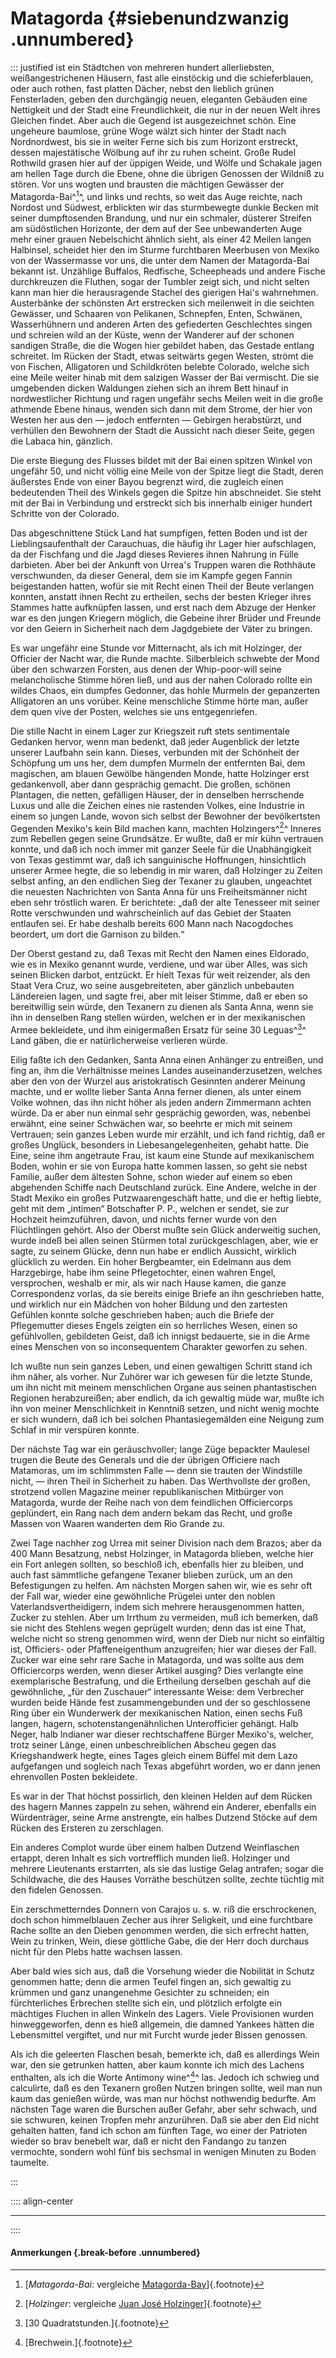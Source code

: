 # Matagorda {#siebenundzwanzig .unnumbered}

::: justified
ist ein Städtchen von mehreren hundert allerliebsten, weißangestrichenen
Häusern, fast alle einstöckig und die schieferblauen, oder auch rothen, fast
platten Dächer, nebst den lieblich grünen Fensterladen, geben den durchgängig
neuen, eleganten Gebäuden eine Nettigkeit und der Stadt eine Freundlichkeit, die
nur in der neuen Welt ihres Gleichen findet. Aber auch die Gegend ist
ausgezeichnet schön. Eine ungeheure baumlose, grüne Woge wälzt sich hinter der
Stadt nach Nordnordwest, bis sie in weiter Ferne sich bis zum Horizont
erstreckt, dessen majestätische Wölbung auf ihr zu ruhen scheint. Große Rudel
Rothwild grasen hier auf der üppigen Weide, und Wölfe und Schakale jagen am
hellen Tage durch die Ebene, ohne die übrigen Genossen der Wildniß zu stören.
Vor uns wogten und brausten die mächtigen Gewässer der Matagorda-Bai^[^2701]^, und links
und rechts, so weit das Auge reichte, nach Nordost und Südwest, erblickten wir
das sturmbewegte dunkle Becken mit seiner dumpftosenden Brandung, und nur ein
schmaler, düsterer Streifen am südöstlichen Horizonte, der dem auf der See
unbewanderten Auge mehr einer grauen Nebelschicht ähnlich sieht, als einer 42
Meilen langen Halbinsel, scheidet hier den im Sturme furchtbaren Meerbusen von
Mexiko von der Wassermasse vor uns, die unter dem Namen der Matagorda-Bai
bekannt ist. Unzählige Buffalos, Redfische, Scheepheads und andere Fische
durchkreuzen die Fluthen, sogar der Tumbler zeigt sich, und nicht selten kann
man hier die herausragende Stachel des gierigen Hai's wahrnehmen. Austerbänke
der schönsten Art erstrecken sich meilenweit in die seichten Gewässer, und
Schaaren von Pelikanen, Schnepfen, Enten, Schwänen, Wasserhühnern und anderen
Arten des gefiederten Geschlechtes singen und schreien wild an der Küste, wenn
der Wanderer auf der schonen sandigen Straße, die die Wogen hier gebildet haben,
das Gestade entlang schreitet. Im Rücken der Stadt, etwas seitwärts gegen
Westen, strömt die von Fischen, Alligatoren und Schildkröten belebte Colorado,
welche sich eine Meile weiter hinab mit dem salzigen Wasser der Bai vermischt.
Die sie umgebenden dicken Waldungen ziehen sich an ihrem Bett hinauf in
nordwestlicher Richtung und ragen ungefähr sechs Meilen weit in die große
athmende Ebene hinaus, wenden sich dann mit dem Strome, der hier von Westen her
aus den — jedoch entfernten — Gebirgen herabstürzt, und verhüllen den Bewohnern
der Stadt die Aussicht nach dieser Seite, gegen die Labaca hin, gänzlich.

Die erste Biegung des Flusses bildet mit der Bai einen spitzen Winkel von
ungefähr 50, und nicht völlig eine Meile von der Spitze liegt die Stadt, deren
äußerstes Ende von einer Bayou begrenzt wird, die zugleich einen bedeutenden
Theil des Winkels gegen die Spitze hin abschneidet. Sie steht mit der Bai in
Verbindung und erstreckt sich bis innerhalb einiger hundert Schritte von der
Colorado.

Das abgeschnittene Stück Land hat sumpfigen, fetten Boden und ist der
Lieblingsaufenthalt der Carauchuas, die häufig ihr Lager hier aufschlagen, da
der Fischfang und die Jagd dieses Revieres ihnen Nahrung in Fülle darbieten.
Aber bei der Ankunft von Urrea's Truppen waren die Rothhäute verschwunden, da
dieser General, dem sie im Kampfe gegen Fannin beigestanden hatten, wofür sie
mit Recht einen Theil der Beute verlangen konnten, anstatt ihnen Recht zu
ertheilen, sechs der besten Krieger ihres Stammes hatte aufknüpfen lassen, und
erst nach dem Abzuge der Henker war es den jungen Kriegern möglich, die Gebeine
ihrer Brüder und Freunde vor den Geiern in Sicherheit nach dem Jagdgebiete der
Väter zu bringen.

Es war ungefähr eine Stunde vor Mitternacht, als ich mit Holzinger, der Officier
der Nacht war, die Runde machte. Silberbleich schwebte der Mond über den
schwarzen Forsten, aus denen der Whip-poor-will seine melancholische Stimme
hören ließ, und aus der nahen Colorado rollte ein wildes Chaos, ein dumpfes
Gedonner, das hohle Murmeln der gepanzerten Alligatoren an uns vorüber. Keine
menschliche Stimme hörte man, außer dem quen vive der Posten, welches sie uns
entgegenriefen.

Die stille Nacht in einem Lager zur Kriegszeit ruft stets sentimentale Gedanken
hervor, wenn man bedenkt, daß jeder Augenblick der letzte unserer Laufbahn sein
kann. Dieses, verbunden mit der Schönheit der Schöpfung um uns her, dem dumpfen
Murmeln der entfernten Bai, dem magischen, am blauen Gewölbe hängenden Monde,
hatte Holzinger erst gedankenvoll, aber dann gesprächig gemacht. Die großen,
schönen Plantagen, die netten, gefälligen Häuser, der in denselben herrschende
Luxus und alle die Zeichen eines nie rastenden Volkes, eine Industrie in einem
so jungen Lande, wovon sich selbst der Bewohner der bevölkertsten Gegenden
Mexiko's kein Bild machen kann, machten Holzingers^[^2702]^ Inneres zum Rebellen gegen
seine Grundsätze. Er wußte, daß er mir kühn vertrauen konnte, und daß ich noch
immer mit ganzer Seele für die Unabhängigkeit von Texas gestimmt war, daß ich
sanguinische Hoffnungen, hinsichtlich unserer Armee hegte, die so lebendig in
mir waren, daß Holzinger zu Zeiten selbst anfing, an den endlichen Sieg der
Texaner zu glauben, ungeachtet die neuesten Nachrichten von Santa Anna für uns
Freiheitsmänner nicht eben sehr tröstlich waren. Er berichtete: „daß der alte
Tenesseer mit seiner Rotte verschwunden und wahrscheinlich auf das Gebiet der
Staaten entlaufen sei. Er habe deshalb bereits 600 Mann nach Nacogdoches
beordert, um dort die Garnison zu bilden.“

Der Oberst gestand zu, daß Texas mit Recht den Namen eines Eldorado, wie es in
Mexiko genannt wurde, verdiene, und war über Alles, was sich seinen Blicken
darbot, entzückt. Er hielt Texas für weit reizender, als den Staat Vera Cruz, wo
seine ausgebreiteten, aber gänzlich unbebauten Ländereien lagen, und sagte frei,
aber mit leiser Stimme, daß er eben so bereitwillig sein würde, den Texanern zu
dienen als Santa Anna, wenn sie ihn in denselben Rang stellen würden, welchen er
in der mexikanischen Armee bekleidete, und ihm einigermaßen Ersatz für seine 30
Leguas^[^2700]^ Land gäben, die er natürlicherweise verlieren würde.

Eilig faßte ich den Gedanken, Santa Anna einen Anhänger zu entreißen, und fing
an, ihm die Verhältnisse meines Landes auseinanderzusetzen, welches aber den von
der Wurzel aus aristokratisch Gesinnten anderer Meinung machte, und er wollte
lieber Santa Anna ferner dienen, als unter einem Volke wohnen, das ihn nicht
höher als jeden andern Zimmermann achten würde. Da er aber nun einmal sehr
gesprächig geworden, was, nebenbei erwähnt, eine seiner Schwächen war, so
beehrte er mich mit seinem Vertrauen; sein ganzes Leben wurde mir erzählt, und
ich fand richtig, daß er großes Unglück, besonders in Liebesangelegenheiten,
gehabt hatte. Die Eine, seine ihm angetraute Frau, ist kaum eine Stunde auf
mexikanischem Boden, wohin er sie von Europa hatte kommen lassen, so geht sie
nebst Familie, außer dem ältesten Sohne, schon wieder auf einem so eben
abgehenden Schiffe nach Deutschland zurück. Eine Andere, welche in der Stadt
Mexiko ein großes Putzwaarengeschäft hatte, und die er heftig liebte, geht mit
dem „intimen“ Botschafter P. P., welchen er sendet, sie zur Hochzeit
heimzuführen, davon, und nichts ferner wurde von den Flüchtlingen gehört. Also
der Oberst mußte sein Glück anderweitig suchen, wurde indeß bei allen seinen
Stürmen total zurückgeschlagen, aber, wie er sagte, zu seinem Glücke, denn nun
habe er endlich Aussicht, wirklich glücklich zu werden. Ein hoher Bergbeamter,
ein Edelmann aus dem Harzgebirge, habe ihm seine Pflegetochter, einen wahren
Engel, versprochen, weshalb er mir, als wir nach Hause kamen, die ganze
Correspondenz vorlas, da sie bereits einige Briefe an ihn geschrieben hatte, und
wirklich nur ein Mädchen von hoher Bildung und den zartesten Gefühlen konnte
solche geschrieben haben; auch die Briefe der Pflegemutter dieses Engels zeigten
ein so herrliches Wesen, einen so gefühlvollen, gebildeten Geist, daß ich
innigst bedauerte, sie in die Arme eines Menschen von so inconsequentem
Charakter geworfen zu sehen.

Ich wußte nun sein ganzes Leben, und einen gewaltigen Schritt stand ich ihm
näher, als vorher. Nur Zuhörer war ich gewesen für die letzte Stunde, um ihn
nicht mit meinem menschlichen Organe aus seinen phantastischen Regionen
herabzureißen; aber endlich, da ich gewaltig müde war, mußte ich ihn von meiner
Menschlichkeit in Kenntniß setzen, und nicht wenig mochte er sich wundern, daß
ich bei solchen Phantasiegemälden eine Neigung zum Schlaf in mir verspüren
konnte.

Der nächste Tag war ein geräuschvoller; lange Züge bepackter Maulesel trugen die
Beute des Generals und die der übrigen Officiere nach Matamoras, um im
schlimmsten Falle — denn sie trauten der Windstille nicht, — ihren Theil in
Sicherheit zu haben. Das Werthvollste der großen, strotzend vollen Magazine
meiner republikanischen Mitbürger von Matagorda, wurde der Reihe nach von dem
feindlichen Officiercorps geplündert, ein Rang nach dem andern bekam das Recht,
und große Massen von Waaren wanderten dem Rio Grande zu.

Zwei Tage nachher zog Urrea mit seiner Division nach dem Brazos; aber da 400
Mann Besatzung, nebst Holzinger, in Matagorda blieben, welche hier ein Fort
anlegen sollten, so beschloß ich, ebenfalls hier zu bleiben, und auch fast
sämmtliche gefangene Texaner blieben zurück, um an den Befestigungen zu helfen.
Am nächsten Morgen sahen wir, wie es sehr oft der Fall war, wieder eine
gewöhnliche Prügelei unter den noblen Vaterlandsvertheidigern, indem sich
mehrere herausgenommen hatten, Zucker zu stehlen. Aber um Irrthum zu vermeiden,
muß ich bemerken, daß sie nicht des Stehlens wegen geprügelt wurden; denn das
ist eine That, welche nicht so streng genommen wird, wenn der Dieb nur nicht so
einfältig ist, Officiers- oder Pfaffeneigenthum anzugreifen; hier war dieses der
Fall. Zucker war eine sehr rare Sache in Matagorda, und was sollte aus dem
Officiercorps werden, wenn dieser Artikel ausging? Dies verlangte eine
exemplarische Bestrafung, und die Ertheilung derselben geschah auf die
gewöhnliche, „für den Zuschauer“ interessante Weise: dem Verbrecher wurden beide
Hände fest zusammengebunden und der so geschlossene Ring über ein Wunderwerk der
mexikanischen Nation, einen sechs Fuß langen, hagern, schotenstangenähnlichen
Unterofficier gehängt. Halb Neger, halb Indianer war dieser rechtschaffene
Bürger Mexiko's, welcher, trotz seiner Länge, einen unbeschreiblichen Abscheu
gegen das Kriegshandwerk hegte, eines Tages gleich einem Büffel mit dem Lazo
aufgefangen und sogleich nach Texas abgeführt worden, wo er dann jenen
ehrenvollen Posten bekleidete.

Es war in der That höchst possirlich, den kleinen Helden auf dem Rücken des
hagern Mannes zappeln zu sehen, während ein Anderer, ebenfalls ein Würdenträger,
seine Arme anstrengte, ein halbes Dutzend Stöcke auf dem Rücken des Ersteren zu
zerschlagen.

Ein anderes Complot wurde über einem halben Dutzend Weinflaschen ertappt, deren
Inhalt es sich vortrefflich munden ließ. Holzinger und mehrere Lieutenants
erstarrten, als sie das lustige  Gelag antrafen; sogar die Schildwache, die des
Hauses Vorräthe beschützen sollte, zechte tüchtig mit den fidelen Genossen.

Ein zerschmetterndes Donnern von Carajos u. s. w. riß die erschrockenen, doch
schon himmelblauen Zecher aus ihrer Seligkeit, und eine furchtbare Rache sollte
an den Dieben genommen werden, die sich erfrecht hatten, Wein zu trinken, Wein,
diese göttliche Gabe, die der Herr doch durchaus nicht für den Plebs hatte
wachsen lassen.

Aber bald wies sich aus, daß die Vorsehung wieder die Nobilität in Schutz
genommen hatte; denn die armen Teufel fingen an, sich gewaltig zu krümmen und
ganz unangenehme Gesichter zu schneiden; ein fürchterliches Erbrechen stellte
sich ein, und plötzlich erfolgte ein mächtiges Fluchen in allen Winkeln des
Lagers. Viele Provisionen wurden hinweggeworfen, denn es hieß allgemein, die
damned Yankees hätten die Lebensmittel vergiftet, und nur mit Furcht wurde jeder
Bissen genossen.

Als ich die geleerten Flaschen besah, bemerkte ich, daß es allerdings Wein war,
den sie getrunken hatten, aber kaum konnte ich mich des Lachens enthalten, als
ich die Worte Antimony wine^[^2703]^ las. Jedoch ich schwieg und calculirte, daß es den
Texanern großen Nutzen bringen sollte, weil man nun kaum das genießen würde, was
man nur höchst nothwendig bedurfte. Am nächsten Tage waren die Burschen außer
Gefahr, aber sehr schwach, und sie schwuren, keinen Tropfen mehr anzurühren. Daß
sie aber den Eid nicht gehalten hatten, fand ich schon am fünften Tage, wo einer
der Patrioten wieder so brav benebelt war, daß er nicht den Fandango zu tanzen
vermochte, sondern wohl fünf bis sechsmal in wenigen Minuten zu Boden taumelte.

:::

:::: align-center
****
::::

#### **Anmerkungen** {.break-before .unnumbered}

[^2701]: [*Matagorda-Bai*: vergleiche [Matagorda-Bay](https://en.wikipedia.org/wiki/Matagorda_Bay)]{.footnote}

[^2702]: [*Holzinger*: vergleiche [Juan José Holzinger](https://en.wikipedia.org/wiki/Juan_Jos%C3%A9_Holzinger)]{.footnote}

[^2700]: [30 Quadratstunden.]{.footnote}

[^2703]: [Brechwein.]{.footnote}
